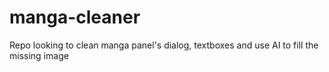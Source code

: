 # manga-cleaner
Repo looking to clean manga panel's dialog, textboxes and use AI to fill the missing image
